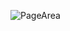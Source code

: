 ![PageArea](https://user-images.githubusercontent.com/56879548/221018015-a4841c23-5e60-4aa4-a8f8-e7908f2ce550.jpg)
